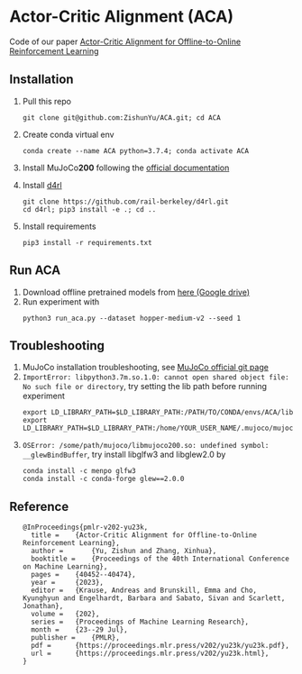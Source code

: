 # Actor-Critic Alignment (ACA)

Code of our paper [Actor-Critic Alignment for Offline-to-Online Reinforcement Learning](https://proceedings.mlr.press/v202/yu23k.html)

## Installation

1. Pull this repo 
    ~~~
    git clone git@github.com:ZishunYu/ACA.git; cd ACA
    ~~~
2. Create conda virtual env
    ~~~
    conda create --name ACA python=3.7.4; conda activate ACA
    ~~~
3. Install MuJoCo**200** following the [official documentation](https://github.com/openai/mujoco-py)

4. Install [d4rl](https://github.com/rail-berkeley/d4rl)
    ~~~
    git clone https://github.com/rail-berkeley/d4rl.git
    cd d4rl; pip3 install -e .; cd ..
    ~~~
5. Install requirements
   ~~~
   pip3 install -r requirements.txt
   ~~~




## Run ACA
1. Download offline pretrained models from [here (Google drive)](https://drive.google.com/file/d/16UelW3f_N-p57dhEu5slGkcwbgNwZFoG/view?usp=sharing)
2. Run experiment with
   ~~~
   python3 run_aca.py --dataset hopper-medium-v2 --seed 1
   ~~~


## Troubleshooting
1. MuJoCo installation troubleshooting, see [MuJoCo official git page](https://github.com/openai/mujoco-py#troubleshooting)
2. ```ImportError: libpython3.7m.so.1.0: cannot open shared object file: No such file or directory```, try setting the lib path before running experiment
    ~~~
    export LD_LIBRARY_PATH=$LD_LIBRARY_PATH:/PATH/TO/CONDA/envs/ACA/lib
    export LD_LIBRARY_PATH=$LD_LIBRARY_PATH:/home/YOUR_USER_NAME/.mujoco/mujoco200/bin
    ~~~
3. ```OSError: /some/path/mujoco/libmujoco200.so: undefined symbol: __glewBindBuffer```, try install libglfw3 and libglew2.0 by
    ~~~
    conda install -c menpo glfw3
    conda install -c conda-forge glew==2.0.0
    ~~~

## Reference
<div id="user-content-toc">
  <ul>
  <span style="font-weight:normal">
  
~~~
@InProceedings{pmlr-v202-yu23k,
  title = 	 {Actor-Critic Alignment for Offline-to-Online Reinforcement Learning},
  author =       {Yu, Zishun and Zhang, Xinhua},
  booktitle = 	 {Proceedings of the 40th International Conference on Machine Learning},
  pages = 	 {40452--40474},
  year = 	 {2023},
  editor = 	 {Krause, Andreas and Brunskill, Emma and Cho, Kyunghyun and Engelhardt, Barbara and Sabato, Sivan and Scarlett, Jonathan},
  volume = 	 {202},
  series = 	 {Proceedings of Machine Learning Research},
  month = 	 {23--29 Jul},
  publisher =    {PMLR},
  pdf = 	 {https://proceedings.mlr.press/v202/yu23k/yu23k.pdf},
  url = 	 {https://proceedings.mlr.press/v202/yu23k.html},
}
~~~

  </span>
  </ul>
</div>

